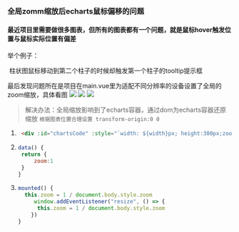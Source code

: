 ### 全局zomm缩放后echarts鼠标偏移的问题

#### 最近项目里需要做很多图表，但所有的图表都有一个问题，就是鼠标hover触发位置与鼠标实际位置有偏差

举个例子：

​	柱状图鼠标移动到第二个柱子的时候却触发第一个柱子的tooltip提示框



最后发现问题所在是项目在main.vue里为适配不同分辨率的设备设置了全局的zoom缩放，具体看图
![](https://img2020.cnblogs.com/blog/2483371/202109/2483371-20210916232253325-1705762100.png)
![](https://img2020.cnblogs.com/blog/2483371/202109/2483371-20210916232303880-1906146173.png)
![](https://img2020.cnblogs.com/blog/2483371/202109/2483371-20210916232310964-1163196001.jpg)

>  解决办法：全局缩放影响到了echarts容器，通过dom为echarts容器还原缩放    `根据图表位置合理设置 transform-origin:0 0`

1. ```html
    <div :id="chartsCode" :style="`width: ${width}px; height:300px;zoom:${zoom};transform:scale(${1/zoom});transform-origin:0 0`"></div>
   ```


2. ```js
   data() {
   	return {
   		zoom:1
   	}
   }
   ```


3. ```js
   mounted() {
   	 this.zoom = 1 / document.body.style.zoom
        window.addEventListener("resize", () => {
         this.zoom = 1 / document.body.style.zoom
       })
   }
   ```

   
